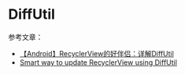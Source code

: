 # DiffUtil

参考文章：

+ [【Android】RecyclerView的好伴侣：详解DiffUtil](https://blog.csdn.net/zxt0601/article/details/52562770)
+ [Smart way to update RecyclerView using DiffUtil](https://medium.com/android-news/smart-way-to-update-recyclerview-using-diffutil-345941a160e0)




